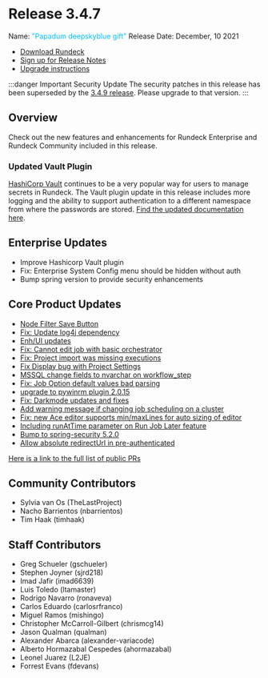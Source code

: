 # Release 3.4.7

Name: <span style="color: deepskyblue"><span class="glyphicon glyphicon-gift"></span> "Papadum deepskyblue gift"</span>
Release Date: December, 10 2021

- [Download Rundeck](https://download.rundeck.com/)
- [Sign up for Release Notes](https://www.rundeck.com/release-notes-signup)
- [Upgrade instructions](/upgrading/index.md)

:::danger Important Security Update
 The security patches in this release has been superseded by the [3.4.9 release](/history/3_4_x/version-3.4.9.md).  Please upgrade to that version.
:::

## Overview

Check out the new features and enhancements for Rundeck Enterprise and Rundeck Community included in this release.

### Updated Vault Plugin

[HashiCorp Vault](https://www.vaultproject.io/) continues to be a very popular way for users to manage secrets in Rundeck. The Vault plugin update in this release includes more logging and the ability to support authentication to a different namespace from where the passwords are stored.  [Find the updated documentation here](/manual/key-storage/storage-plugins/vault.md).

## Enterprise Updates

* Improve Hashicorp Vault plugin
* Fix: Enterprise System Config menu should be hidden without auth
* Bump spring version to provide security enhancements

## Core Product Updates

* [Node Filter Save Button](https://github.com/rundeck/rundeck/pull/7428)
* [Fix: Update log4j dependency](https://github.com/rundeck/rundeck/pull/7427)
* [Enh/UI updates](https://github.com/rundeck/rundeck/pull/7416)
* [Fix: Cannot edit job with basic orchestrator](https://github.com/rundeck/rundeck/pull/7412)
* [Fix: Project import was missing executions](https://github.com/rundeck/rundeck/pull/7401)
* [Fix Display bug with Project Settings](https://github.com/rundeck/rundeck/pull/7396)
* [MSSQL change fields to nvarchar on workflow_step](https://github.com/rundeck/rundeck/pull/7390)
* [Fix: Job Option default values bad parsing](https://github.com/rundeck/rundeck/pull/7389)
* [upgrade to pywinrm plugin 2.0.15](https://github.com/rundeck/rundeck/pull/7387)
* [Fix: Darkmode updates and fixes](https://github.com/rundeck/rundeck/pull/7385)
* [Add warning message if changing job scheduling on a cluster](https://github.com/rundeck/rundeck/pull/7383)
* [Fix: new Ace editor supports min/maxLines for auto sizing of editor](https://github.com/rundeck/rundeck/pull/7375)
* [Including runAtTime parameter on Run Job Later feature](https://github.com/rundeck/rundeck/pull/7357)
* [Bump to spring-security 5.2.0](https://github.com/rundeck/rundeck/pull/7356)
* [Allow absolute redirectUrl in pre-authenticated](https://github.com/rundeck/rundeck/pull/7261)

[Here is a link to the full list of public PRs](https://github.com/rundeck/rundeck/pulls?q=is%3Apr+milestone%3A3.4.7+is%3Aclosed)

## Community Contributors

* Sylvia van Os (TheLastProject)
* Nacho Barrientos (nbarrientos)
* Tim Haak (timhaak)

## Staff Contributors

* Greg Schueler (gschueler)
* Stephen Joyner (sjrd218)
* Imad Jafir (imad6639)
* Luis Toledo (ltamaster)
* Rodrigo Navarro (ronaveva)
* Carlos Eduardo (carlosrfranco)
* Miguel Ramos (mishingo)
* Christopher McCarroll-Gilbert (chrismcg14)
* Jason Qualman (qualman)
* Alexander Abarca (alexander-variacode)
* Alberto Hormazabal Cespedes (ahormazabal)
* Leonel Juarez (L2JE)
* Forrest Evans (fdevans)
